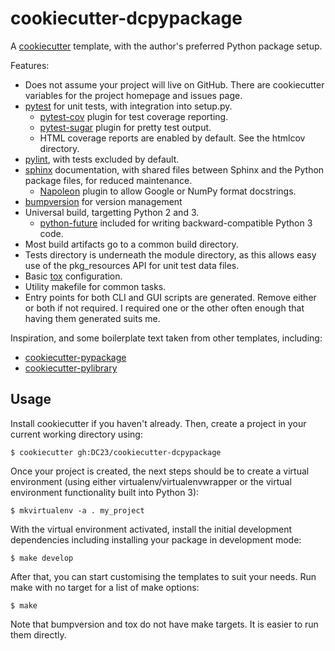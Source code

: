 cookiecutter-dcpypackage
========================

A [cookiecutter](https://github.com/audreyr/cookiecutter) template, with
the author's preferred Python package setup.

Features:

* Does not assume your project will live on GitHub. There are
  cookiecutter variables for the project homepage and issues page.
* [pytest](http://pytest.org/latest/) for unit tests, with integration into setup.py.
    * [pytest-cov](https://pypi.python.org/pypi/pytest-cov) plugin for test coverage reporting.
    * [pytest-sugar](https://pypi.python.org/pypi/pytest-sugar) plugin for pretty test output.
    * HTML coverage reports are enabled by default. See the htmlcov directory.
* [pylint](http://docs.pylint.org), with tests excluded by default.
* [sphinx](http://sphinx-doc.org/index.html) documentation, with shared files between Sphinx and the Python package files, for reduced maintenance.
    * [Napoleon](http://sphinxcontrib-napoleon.readthedocs.org/en/latest/index.html) plugin to allow Google or NumPy format docstrings.
* [bumpversion](https://pypi.python.org/pypi/bumpversion) for version management
* Universal build, targetting Python 2 and 3.
    * [python-future](http://python-future.org/index.html) included for writing
      backward-compatible Python 3 code.
* Most build artifacts go to a common build directory.
* Tests directory is underneath the module directory, as this allows easy use of
  the pkg_resources API for unit test data files.
* Basic [tox](http://tox.readthedocs.org/en/latest/index.html) configuration.
* Utility makefile for common tasks.
* Entry points for both CLI and GUI scripts are generated. Remove either or both
  if not required. I required one or the other often enough that having them
  generated suits me.

Inspiration, and some boilerplate text taken from other templates,
including:

* [cookiecutter-pypackage](https://github.com/audreyr/cookiecutter-pypackage)
* [cookiecutter-pylibrary](https://github.com/ionelmc/cookiecutter-pylibrary)

Usage
-----
Install cookiecutter if you haven't already. Then, create a project in
your current working directory using:

    $ cookiecutter gh:DC23/cookiecutter-dcpypackage

Once your project is created, the next steps should be to create a
virtual environment (using either virtualenv/virtualenvwrapper or the
virtual environment functionality built into Python 3):

    $ mkvirtualenv -a . my_project

With the virtual environment activated, install the initial development
dependencies including installing your package in development mode:

    $ make develop

After that, you can start customising the templates to suit your needs.
Run make with no target for a list of make options:

    $ make

Note that bumpversion and tox do not have make targets. It is easier to run
them directly.
